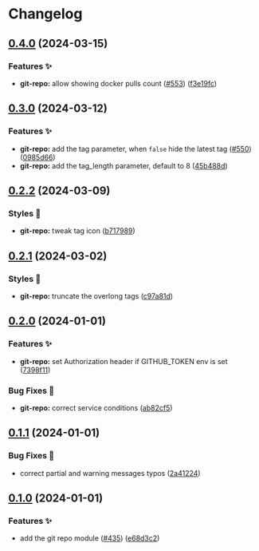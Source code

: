 # Changelog

## [0.4.0](https://github.com/hbstack/header/compare/modules/git-repo/v0.3.0...modules/git-repo/v0.4.0) (2024-03-15)


### Features ✨

* **git-repo:** allow showing docker pulls count ([#553](https://github.com/hbstack/header/issues/553)) ([f3e19fc](https://github.com/hbstack/header/commit/f3e19fcfe1e74b67a6585f93ff099fb01713ed25))

## [0.3.0](https://github.com/hbstack/header/compare/modules/git-repo/v0.2.2...modules/git-repo/v0.3.0) (2024-03-12)


### Features ✨

* **git-repo:** add the tag parameter, when `false` hide the latest tag ([#550](https://github.com/hbstack/header/issues/550)) ([0985d66](https://github.com/hbstack/header/commit/0985d668aa39bcf43815bc6f7fa50947aaac014a))
* **git-repo:** add the tag_length parameter, default to 8 ([45b488d](https://github.com/hbstack/header/commit/45b488d8af6788b98d5b56ec348b778d76a2f95b))

## [0.2.2](https://github.com/hbstack/header/compare/modules/git-repo/v0.2.1...modules/git-repo/v0.2.2) (2024-03-09)


### Styles 🎨

* **git-repo:** tweak tag icon ([b717989](https://github.com/hbstack/header/commit/b717989544858195244646684e8b07355748021a))

## [0.2.1](https://github.com/hbstack/header/compare/modules/git-repo/v0.2.0...modules/git-repo/v0.2.1) (2024-03-02)


### Styles 🎨

* **git-repo:** truncate the overlong tags ([c97a81d](https://github.com/hbstack/header/commit/c97a81d22a57fc659cd79e95302d75fc92150cd2))

## [0.2.0](https://github.com/hbstack/header/compare/modules/git-repo/v0.1.1...modules/git-repo/v0.2.0) (2024-01-01)


### Features ✨

* **git-repo:** set Authorization header if GITHUB_TOKEN env is set ([7398f11](https://github.com/hbstack/header/commit/7398f119653b9e24ae348e45357d9f96be4c67ee))


### Bug Fixes 🐞

* **git-repo:** correct service conditions ([ab82cf5](https://github.com/hbstack/header/commit/ab82cf5231b1819d1a8556cde711aa6a50911f80))

## [0.1.1](https://github.com/hbstack/header/compare/modules/git-repo/v0.1.0...modules/git-repo/v0.1.1) (2024-01-01)


### Bug Fixes 🐞

* correct partial and warning messages typos ([2a41224](https://github.com/hbstack/header/commit/2a412244958a5822b4e5c838c2056cd002ca56b6))

## [0.1.0](https://github.com/hbstack/header/compare/modules/git-repo-v0.0.1...modules/git-repo/v0.1.0) (2024-01-01)


### Features ✨

* add the git repo module ([#435](https://github.com/hbstack/header/issues/435)) ([e68d3c2](https://github.com/hbstack/header/commit/e68d3c2e4cabbf84419d58f5f5925d95d463fe5a))
